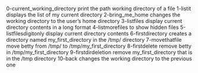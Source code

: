 0-current_working_directory print the path working directory of a file
1-listit displays the list of my current directory
2-bring_me_home changes the working directory to the user’s home directory
3-listfiles display current directory contents in a long format
4-listmorefiles to show hidden files
5-listfilesdigitonly display current directory contents
6-firstdirectory creates a directory named my_first_directory in the /tmp/ directory
7-movethatfile move betty from /tmp/ to /tmp/my_first_directory
8-firstdelete remove betty in /tmp/my_first_directory
9-firstdirdeletion remove my_first_directory that is in the /tmp directory
10-back changes the working directory to the previous one
